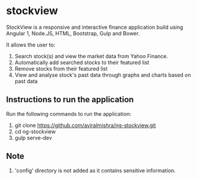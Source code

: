 # stockview
StockView is a responsive and interactive finance application build using Angular 1, Node.JS, HTML, Bootstrap, Gulp and Bower.

It allows the user to:

1. Search stock(s) and view the market data from Yahoo Finance.
2. Automatically add searched stocks to their featured list
3. Remove stocks from their featured list
4. View and analyse stock's past data through graphs and charts based on past data

## Instructions to run the application

Run the following commands to run the application:

1. git clone https://github.com/aviralmishra/ng-stockview.git
2. cd ng-stockview
3. gulp serve-dev

## Note

1. 'config' directory is not added as it contains sensitive information.
